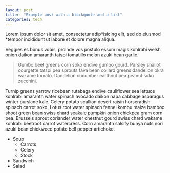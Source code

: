 ```yaml
---
layout: post
title:  "Example post with a blockquote and a list"
categories: tech
---
```


Lorem ipsum dolor sit amet, consectetur adip*isicing elit, sed do eiusmod *tempor incididunt ut labore et dolore magna aliqua.

Veggies es bonus vobis, proinde vos postulo essum magis kohlrabi welsh onion daikon amaranth tatsoi tomatillo melon azuki bean garlic.

> Gumbo beet greens corn soko endive gumbo gourd. Parsley shallot courgette tatsoi pea sprouts fava bean collard greens dandelion okra wakame tomato. Dandelion cucumber earthnut pea peanut soko zucchini.

Turnip greens yarrow ricebean rutabaga endive cauliflower sea lettuce kohlrabi amaranth water spinach avocado daikon napa cabbage asparagus winter purslane kale. Celery potato scallion desert raisin horseradish spinach carrot soko. Lotus root water spinach fennel kombu maize bamboo shoot green bean swiss chard seakale pumpkin onion chickpea gram corn pea. Brussels sprout coriander water chestnut gourd swiss chard wakame kohlrabi beetroot carrot watercress. Corn amaranth salsify bunya nuts nori azuki bean chickweed potato bell pepper artichoke.

* Soup
  * Carrots
  * Celery
  * Stock
* Sandwich
* Salad
